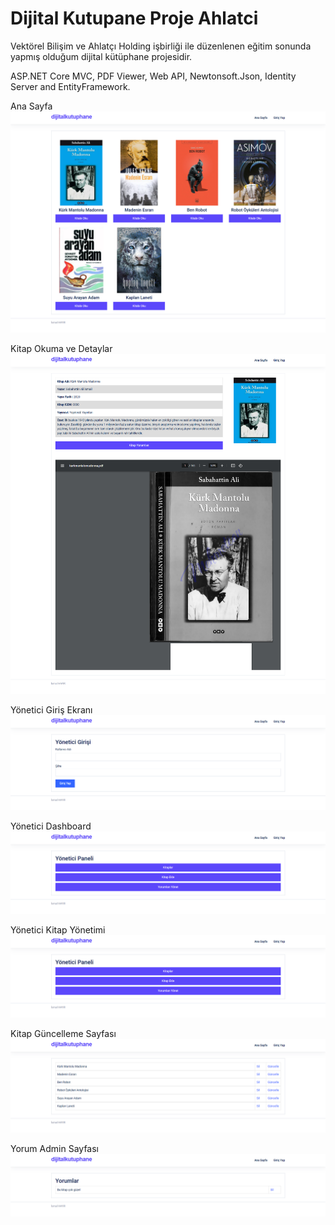 # Dijital Kutupane Proje Ahlatci
 Vektörel Bilişim ve Ahlatçı Holding işbirliği ile düzenlenen eğitim sonunda yapmış olduğum dijital kütüphane projesidir.

ASP.NET Core MVC, PDF Viewer, Web API, Newtonsoft.Json, Identity Server and EntityFramework.


Ana Sayfa
<img src="https://github.com/ismailhayir/Dijital-Kutupane-Proje-Ahlatci/blob/main/ss.png" width="auto">

Kitap Okuma ve Detaylar
<img src="https://github.com/ismailhayir/Dijital-Kutupane-Proje-Ahlatci/blob/main/ss1.png" width="auto">

Yönetici Giriş Ekranı
<img src="https://github.com/ismailhayir/Dijital-Kutupane-Proje-Ahlatci/blob/main/ss2.png" width="auto">

Yönetici Dashboard
<img src="https://github.com/ismailhayir/Dijital-Kutupane-Proje-Ahlatci/blob/main/ss3.png" width="auto">

Yönetici Kitap Yönetimi
<img src="https://github.com/ismailhayir/Dijital-Kutupane-Proje-Ahlatci/blob/main/ss4.png" width="auto">

Kitap Güncelleme Sayfası
<img src="https://github.com/ismailhayir/Dijital-Kutupane-Proje-Ahlatci/blob/main/ss5.png" width="auto">

Yorum Admin Sayfası
<img src="https://github.com/ismailhayir/Dijital-Kutupane-Proje-Ahlatci/blob/main/ss6.png" width="auto">
